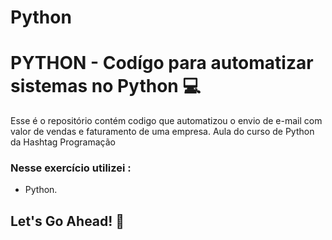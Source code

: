# Python

# PYTHON - Codígo para automatizar sistemas no Python 💻

Esse é o repositório contém codigo que automatizou o envio de e-mail com valor de vendas e faturamento de uma empresa.
Aula  do curso de Python da Hashtag Programação


### Nesse exercício utilizei :

* Python.


##  Let's Go Ahead! 🤩
